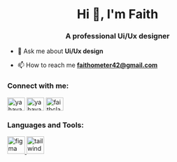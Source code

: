 <h1 align="center">Hi 👋, I'm Faith</h1>
<h3 align="center">A professional Ui/Ux designer</h3>

- 💬 Ask me about **Ui/Ux design**

- 📫 How to reach me **faithometer42@gmail.com**

<h3 align="left">Connect with me:</h3>
<p align="left">
<a href="https://linkedin.com/in/yahaya faith" target="blank"><img align="center" src="https://raw.githubusercontent.com/rahuldkjain/github-profile-readme-generator/master/src/images/icons/Social/linked-in-alt.svg" alt="yahaya faith" height="30" width="40" /></a>
<a href="https://fb.com/yahaya faith" target="blank"><img align="center" src="https://raw.githubusercontent.com/rahuldkjain/github-profile-readme-generator/master/src/images/icons/Social/facebook.svg" alt="yahaya faith" height="30" width="40" /></a>
<a href="https://instagram.com/faithclasicemporium" target="blank"><img align="center" src="https://raw.githubusercontent.com/rahuldkjain/github-profile-readme-generator/master/src/images/icons/Social/instagram.svg" alt="faithclasicemporium" height="30" width="40" /></a>
</p>

<h3 align="left">Languages and Tools:</h3>
<p align="left"> <a href="https://www.figma.com/" target="_blank" rel="noreferrer"> <img src="https://www.vectorlogo.zone/logos/figma/figma-icon.svg" alt="figma" width="40" height="40"/> </a> <a href="https://tailwindcss.com/" target="_blank" rel="noreferrer"> <img src="https://www.vectorlogo.zone/logos/tailwindcss/tailwindcss-icon.svg" alt="tailwind" width="40" height="40"/> </a> </p>
